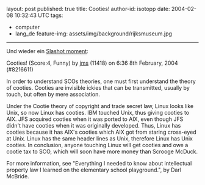 
layout: post
published: true
title: Cooties!
author-id: isotopp
date: 2004-02-08 10:32:43 UTC
tags:
- computer
- lang_de
feature-img: assets/img/background/rijksmuseum.jpg
---
Und wieder ein 
[Slashot moment](http://yro.slashdot.org/comments.pl?sid=95929&cid=8216611):

Cooties! (Score:4, Funny) 
by 
[jms](http://slashdot.org/~jms) (11418)  on 6:36 8th February, 2004 (#8216611) 

In order to understand SCOs theories, one must first understand the theory
of cooties. Cooties are invisible ickies that can be transmitted, usually by
touch, but often by mere association.

Under the Cootie theory of copyright and trade secret law, Linux looks like
Unix, so now Linux has cooties. IBM touched Unix, thus giving cooties to
AIX. JFS acquired cooties when it was ported to AIX, even though JFS didn't
have cooties when it was originally developed. Thus, Linux has cooties
because it has AIX's cooties which AIX got from staring cross-eyed at Unix.
Linux has the same header lines as Unix, therefore Linux has Unix cooties.
In conclusion, anyone touching Linux will get cooties and owe a cootie tax
to SCO, which will soon have more money than Scrooge McDuck.

For more information, see "Everything I needed to know about intellectual
property law I learned on the elementary school playground.", by Darl
McBride.
